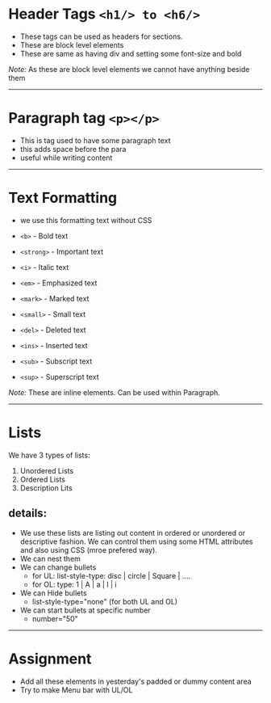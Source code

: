 # Header Tags `<h1/> to <h6/>`

* These tags can be used as headers for sections.
* These are block level elements
* These are same as having div and setting some font-size and bold

*Note:* As these are block level elements we cannot have anything beside them

---

# Paragraph tag `<p></p>`

* This is tag used to have some paragraph text
* this adds space before the para
* useful while writing content

---

# Text Formatting

* we use this formatting text without CSS

* `<b>` - Bold text
* `<strong>` - Important text
* `<i>` - Italic text
* `<em>` - Emphasized text
* `<mark>` - Marked text
* `<small>` - Small text
* `<del>` - Deleted text
* `<ins>` - Inserted text
* `<sub>` - Subscript text
* `<sup>` - Superscript text

*Note:* These are inline elements. Can be used within Paragraph.

---

# Lists

We have 3 types of lists:

1. Unordered Lists
2. Ordered Lists
3. Description Lits

## details:

* We use these lists are listing out content in ordered or unordered or descriptive fashion. We can control them using some HTML attributes and also using CSS (mroe prefered way).
* We can nest them
* We can change bullets
    - for UL: list-style-type: disc | circle | Square | ....
    - for OL: type: 1 | A | a | I | i
* We can Hide bullets
    - list-style-type="none" (for both UL and OL)
* We can start bullets at specific number
    - number="50"

---

# Assignment

* Add all these elements in yesterday's padded or dummy content area
* Try to make Menu bar with UL/OL